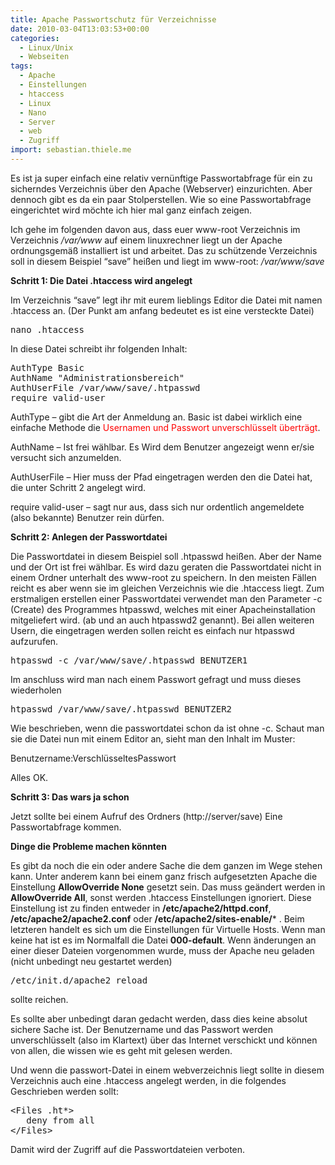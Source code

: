 ```yaml
---
title: Apache Passwortschutz für Verzeichnisse
date: 2010-03-04T13:03:53+00:00
categories:
  - Linux/Unix
  - Webseiten
tags:
  - Apache
  - Einstellungen
  - htaccess
  - Linux
  - Nano
  - Server
  - web
  - Zugriff
import: sebastian.thiele.me
---
```

Es ist ja super einfach eine relativ vernünftige Passwortabfrage für ein zu sicherndes Verzeichnis über den Apache (Webserver) einzurichten. Aber dennoch gibt es da ein paar Stolperstellen. Wie so eine Passwortabfrage eingerichtet wird möchte ich hier mal ganz einfach zeigen.

Ich gehe im folgenden davon aus, dass euer www-root Verzeichnis im Verzeichnis _/var/www_ auf einem linuxrechner liegt un der Apache ordnungsgemäß installiert ist und arbeitet. Das zu schützende Verzeichnis soll in diesem Beispiel &#8220;save&#8221; heißen und liegt im www-root: _/var/www/save_

**Schritt 1: Die Datei .htaccess wird angelegt**

Im Verzeichnis &#8220;save&#8221; legt ihr mit eurem lieblings Editor die Datei mit namen .htaccess an. (Der Punkt am anfang bedeutet es ist eine versteckte Datei)

<pre>nano .htaccess</pre>

In diese Datei schreibt ihr folgenden Inhalt:

<pre>AuthType Basic
AuthName "Administrationsbereich"
AuthUserFile /var/www/save/.htpasswd
require valid-user</pre>

AuthType &#8211; gibt die Art der Anmeldung an. Basic ist dabei wirklich eine einfache Methode die <span style="color: #ff0000;">Usernamen und Passwort unverschlüsselt überträgt</span>.
  
AuthName &#8211; Ist frei wählbar. Es Wird dem Benutzer angezeigt wenn er/sie versucht sich anzumelden.
  
AuthUserFile &#8211; Hier muss der Pfad eingetragen werden den die Datei hat, die unter Schritt 2 angelegt wird.
  
require valid-user &#8211; sagt nur aus, dass sich nur ordentlich angemeldete (also bekannte) Benutzer rein dürfen.

**Schritt 2: Anlegen der Passwortdatei**

Die Passwortdatei in diesem Beispiel soll .htpasswd heißen. Aber der Name und der Ort ist frei wählbar. Es wird dazu geraten die Passwortdatei nicht in einem Ordner unterhalt des www-root zu speichern. In den meisten Fällen reicht es aber wenn sie im gleichen Verzeichnis wie die .htaccess liegt. Zum erstmaligen erstellen einer Passwortdatei verwendet man den Parameter -c (Create) des Programmes htpasswd, welches mit einer Apacheinstallation mitgeliefert wird. (ab und an auch htpasswd2 genannt). Bei allen weiteren Usern, die eingetragen werden sollen reicht es einfach nur htpasswd aufzurufen.

<pre>htpasswd -c /var/www/save/.htpasswd BENUTZER1</pre>

Im anschluss wird man nach einem Passwort gefragt und muss dieses wiederholen

<pre>htpasswd /var/www/save/.htpasswd BENUTZER2</pre>

Wie beschrieben, wenn die passwortdatei schon da ist ohne -c. Schaut man sie die Datei nun mit einem Editor an, sieht man den Inhalt im Muster:

Benutzername:VerschlüsseltesPasswort

Alles OK.

**Schritt 3: Das wars ja schon**

Jetzt sollte bei einem Aufruf des Ordners (http://server/save) Eine Passwortabfrage kommen.

**Dinge die Probleme machen könnten**

Es gibt da noch die ein oder andere Sache die dem ganzen im Wege stehen kann. Unter anderem kann bei einem ganz frisch aufgesetzten Apache die Einstellung **AllowOverride None** gesetzt sein. Das muss geändert werden in **AllowOverride All**, sonst werden .htaccess Einstellungen ignoriert. Diese Einstellung ist zu finden entweder in **/etc/apache2/httpd.conf**, **/etc/apache2/apache2.conf** oder **/etc/apache2/sites-enable/*** . Beim letzteren handelt es sich um die Einstellungen für Virtuelle Hosts. Wenn man keine hat ist es im Normalfall die Datei **000-default**. Wenn änderungen an einer dieser Dateien vorgenommen wurde, muss der Apache neu geladen (nicht unbedingt neu gestartet werden)

<pre>/etc/init.d/apache2 reload</pre>

sollte reichen.

Es sollte aber unbedingt daran gedacht werden, dass dies keine absolut sichere Sache ist. Der Benutzername und das Passwort werden unverschlüsselt (also im Klartext) über das Internet verschickt und können von allen, die wissen wie es geht mit gelesen werden.

Und wenn die passwort-Datei in einem webverzeichnis liegt sollte in diesem Verzeichnis auch eine .htaccess angelegt werden, in die folgendes Geschrieben werden sollt:

<pre>&lt;Files .ht*&gt;
   deny from all
&lt;/Files&gt;</pre>

Damit wird der Zugriff auf die Passwortdateien verboten.